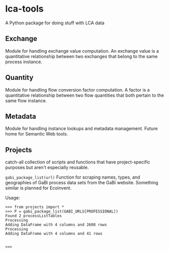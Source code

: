 # lca-tools
A Python package for doing stuff with LCA data

## Exchange

Module for handling exchange value computation.  An exchange value is a quantitative relationship between two exchanges that belong to the same process instance.

## Quantity

Module for handling flow conversion factor computation.  A factor is a quantitative relationship between two flow quantities that both pertain to the same flow instance.

## Metadata

Module for handling instance lookups and metadata management. Future home for Semantic Web tools.

## Projects

catch-all collection of scripts and functions that have project-specific purposes but aren't especially reusable.

`gabi_package_list(url)`
Function for scraping names, types, and geographies of GaBi process data sets from the GaBi website. Something similar is planned for Ecoinvent. 

Usage:

    >>> from projects import *
    >>> P = gabi_package_list(GABI_URLS[PROFESSIONAL])
    Found 2 processListTables
    Processing 
    Adding DataFrame with 4 columns and 2608 rows
    Processing 
    Adding DataFrame with 4 columns and 41 rows
    
    
    >>>
